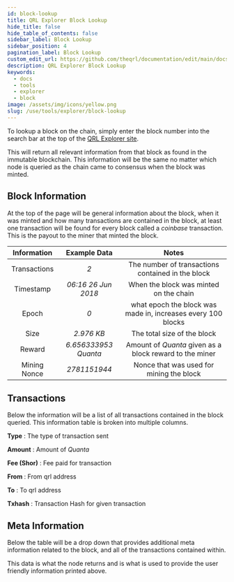 ```yaml
---
id: block-lookup
title: QRL Explorer Block Lookup
hide_title: false
hide_table_of_contents: false
sidebar_label: Block Lookup
sidebar_position: 4
pagination_label: Block Lookup
custom_edit_url: https://github.com/theqrl/documentation/edit/main/docs/Use/Tools/explorer/block-lookup.md
description: QRL Explorer Block Lookup
keywords:
  - docs
  - tools
  - explorer
  - block
image: /assets/img/icons/yellow.png
slug: /use/tools/explorer/block-lookup
---
```


To lookup a block on the chain, simply enter the block number into the search bar at the top of the [QRL Explorer site](https://explorer.theqrl.org). 

This will return all relevant information from that block as found in the immutable blockchain. This information will be the same no matter which node is queried as the chain came to consensus when the block was minted.


## Block Information

At the top of the page will be general information about the block, when it was minted and how many transactions are contained in the block, at least one transaction will be found for every block called a *coinbase* transaction. This is the payout to the miner that minted the block.


| Information | Example Data | Notes |
| :---: | :---: | :---: |
| Transactions | *2* | The number of transactions contained in the block | 
| Timestamp | *06:16 26 Jun 2018* | When the block was minted on the chain |
| Epoch | *0*  | what epoch the block was made in, increases every 100 blocks |
| Size | *2.976 KB* | The total size of the block  |
| Reward | *6.656333953 Quanta* | Amount of $Quanta$ given as a block reward to the miner |
| Mining Nonce | *2781151944* |  Nonce that was used for mining the block |


## Transactions

Below the information will be a list of all transactions contained in the block queried. This information table is broken into multiple columns.





**Type**
: The type of transaction sent

**Amount**
: Amount of $Quanta$

**Fee (Shor)**
: Fee paid for transaction

**From** 
: From qrl address

**To** 
: To qrl address

**Txhash**
: Transaction Hash for given transaction



## Meta Information

Below the table will be a drop down that provides additional meta information related to the block, and all of the transactions contained within. 

This data is what the node returns and is what is used to provide the user friendly information printed above.